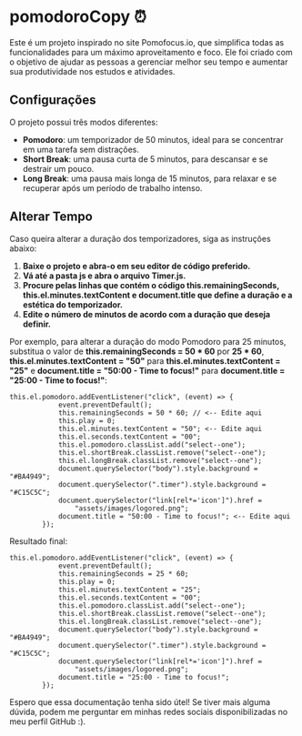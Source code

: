 # pomodoroCopy ⏰
Este é um projeto inspirado no site Pomofocus.io, que simplifica todas as funcionalidades para um máximo aproveitamento e foco. Ele foi criado com o objetivo de ajudar as pessoas a gerenciar melhor seu tempo e aumentar sua produtividade nos estudos e atividades.

## Configurações
O projeto possui três modos diferentes:

* **Pomodoro**: um temporizador de 50 minutos, ideal para se concentrar em uma tarefa sem distrações.
* **Short Break**: uma pausa curta de 5 minutos, para descansar e se destrair um pouco.
* **Long Break**: uma pausa mais longa de 15 minutos, para relaxar e se recuperar após um período de trabalho intenso.

## Alterar Tempo
Caso queira alterar a duração dos temporizadores, siga as instruções abaixo:

1. **Baixe o projeto e abra-o em seu editor de código preferido.**
2. **Vá até a pasta js e abra o arquivo Timer.js.**
3. **Procure pelas linhas que contém o código this.remainingSeconds, this.el.minutes.textContent e document.title que define a duração e a estética do temporizador.**
4. **Edite o número de minutos de acordo com a duração que deseja definir.**

Por exemplo, para alterar a duração do modo Pomodoro para 25 minutos, substitua o valor de **this.remainingSeconds = 50 * 60** por  **25 * 60**,  **this.el.minutes.textContent = "50"** para  **this.el.minutes.textContent = "25"** e **document.title = "50:00 - Time to focus!"** para **document.title = "25:00 - Time to focus!"**:

```
this.el.pomodoro.addEventListener("click", (event) => {
			event.preventDefault();
			this.remainingSeconds = 50 * 60; // <-- Edite aqui 
			this.play = 0;
			this.el.minutes.textContent = "50"; <-- Edite aqui 
			this.el.seconds.textContent = "00";
			this.el.pomodoro.classList.add("select--one");
			this.el.shortBreak.classList.remove("select--one");
			this.el.longBreak.classList.remove("select--one");
			document.querySelector("body").style.background = "#BA4949";
			document.querySelector(".timer").style.background = "#C15C5C";
			document.querySelector("link[rel*='icon']").href =
				"assets/images/logored.png";
			document.title = "50:00 - Time to focus!"; <-- Edite aqui 
		});
```

Resultado final:
```
this.el.pomodoro.addEventListener("click", (event) => {
			event.preventDefault();
			this.remainingSeconds = 25 * 60; 
			this.play = 0;
			this.el.minutes.textContent = "25"; 
			this.el.seconds.textContent = "00";
			this.el.pomodoro.classList.add("select--one");
			this.el.shortBreak.classList.remove("select--one");
			this.el.longBreak.classList.remove("select--one");
			document.querySelector("body").style.background = "#BA4949";
			document.querySelector(".timer").style.background = "#C15C5C";
			document.querySelector("link[rel*='icon']").href =
				"assets/images/logored.png";
			document.title = "25:00 - Time to focus!"; 
		});
```

Espero que essa documentação tenha sido útel! Se tiver mais alguma dúvida, podem me perguntar em minhas redes sociais disponibilizadas no meu perfil GitHub :).
